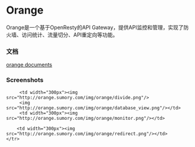 # Orange

Orange是一个基于OpenResty的API Gateway，提供API监控和管理，实现了防火墙、访问统计、流量切分、API重定向等功能。


### 文档

[orange documents](http://orange.sumory.com/docs)


### Screenshots


<table>
    <tr>
        
         <td width="300px"><img src="http://orange.sumory.com/img/orange/divide.png"/>
         <img src="http://orange.sumory.com/img/orange/database_view.png"/></td>
         <td width="300px"><img src="http://orange.sumory.com/img/orange/monitor.png"/></td>

        <td width="300px"><img src="http://orange.sumory.com/img/orange/redirect.png"/></td>
    </tr>
</table>